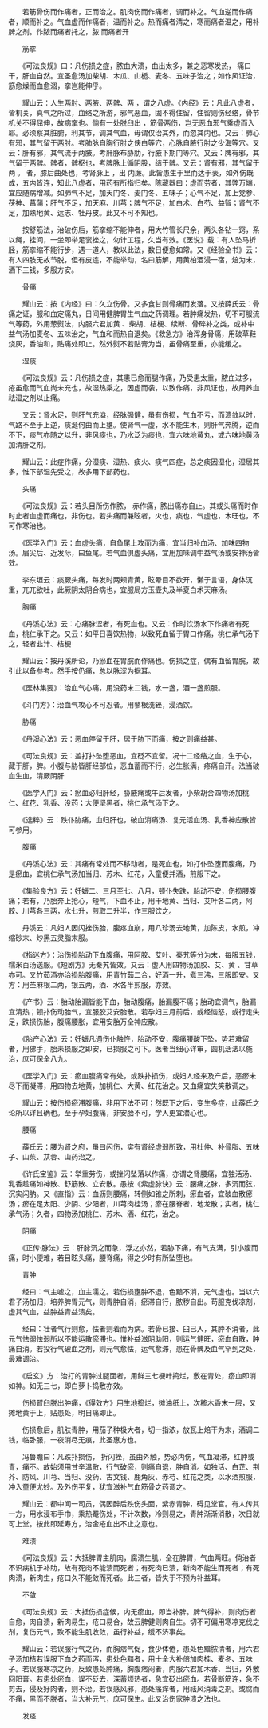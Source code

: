 <!-- { "loadSidebar": true } -->
　　若筋骨伤而作痛者，正而治之。肌肉伤而作痛者，调而补之。气血逆而作痛者，顺而补之。气血虚而作痛者，温而补之。热而痛者清之，寒而痛者温之，用补脾之剂。作脓而痛者托之，脓 而痛者开

　　筋挛

　　《可法良规》曰：凡伤损之症，脓血大溃，血出太多，兼之恶寒发热， 痛口干，肝血自然。宜圣愈汤加柴胡、木瓜、山栀、麦冬、五味子治之；如作风证治，筋愈燥而血愈涸，挛岂能伸乎。

　　耀山云：人生两肘、两腋、两髀、两 ，谓之八虚。《内经》云：凡此八虚者，皆机关，真气之所过，血络之所游，邪气恶血，固不得住留，住留则伤经络，骨节机关不得屈伸，故病挛也。倘有一处脱臼出 ，筋骨两伤，岂无恶血邪气乘虚而入耶。必须察其脏腑，利其节，调其气血，毋谓仅治其外，而忽其内也。又云：肺心有邪，其气留于两肘。考肺脉自胸行肘之侠白等穴，心脉自腋行肘之少海等穴。又云：肝有邪，其气流于两腋。考肝脉布胁肋，行腋下期门等穴。又云：脾有邪，其气留于两髀。髀者，髀枢也，考脾脉上循阴股，结于髀。又云：肾有邪，其气留于两 。 者，膝后曲处也，考肾脉上 ，出 内廉。此皆患生于里而达于表，如外伤既成，五内皆连，知此八虚者，用药有所指归矣。陈藏器曰：虚而劳者，其弊万端，宜应随病增减。如肺气不足，加天门冬、麦门冬、五味子；心气不足，加上党参、茯神、菖蒲；肝气不足，加天麻、川芎；脾气不足，加白术、白芍、益智；肾气不足，加熟地黄、远志、牡丹皮。此又不可不知也。

　　按舒筋法，治破伤后，筋挛缩不能伸者，用大竹管长尺余，两头各钻一窍，系以绳，挂间，一坐即举足衮挫之，勿计工程，久当有效。《医说》载：有人坠马折胫，筋挛缩不能行步，遇一道人，教以此法，数日便愈如常。又《经验全书》云：有人四肢无故节脱，但有皮连，不能举动，名曰筋解，用黄柏酒浸一宿，焙为末，酒下三钱，多服方安。

　　骨痛

　　耀山云：按《内经》曰：久立伤骨。又多食甘则骨痛而发落。又按薛氏云：骨痛之证，服和血定痛丸，日间用健脾胃生气血之药调理。若肿痛发热，切不可服流气等药，外用葱熨法，内服六君加黄 、柴胡、桔梗、续断、骨碎补之类，或补中益气汤加麦冬、五味治之，气血和而热自退矣。《救急方》治浑身骨痛，用破草鞋烧灰，香油和，贴痛处即止。然外熨不若贴膏为当，虽骨痛至重，亦能缓之。

　　湿痰

　　《可法良规》云：凡伤损之症，其患已愈而腿作痛，乃受患太重，脓血过多，疮虽愈而气血尚未充也，故湿热乘之，因虚而袭，以致作痛，非风证也，故用养血祛湿之剂以止痛。

　　又云：肾水足，则肝气充溢，经脉强健，虽有伤损，气血不亏，而溃敛以时，气路不至于上逆，痰涎何由而上壅。使肾气一虚，水不能生木，则肝气奔腾，逆而不下，痰气亦随之以升，非风痰也，乃水泛为痰也，宜六味地黄丸，或六味地黄汤加清肝之剂。

　　耀山云：此症作痛，分湿痰、湿热、痰火、痰气四症，总之痰因湿化，湿居其多，惟下部湿先受之，故多用下部药也。

　　头痛

　　《可法良规》云：若头目所伤作脓， 赤作痛，脓出痛亦自止。其或头痛而时作时止者血虚而痛也，非伤也。若头痛而兼眩者，火也，痰也，气虚也，木旺也，不可作寒治也。

　　《医学入门》云：血虚头痛，自鱼尾上攻而为痛，宜当归补血汤、加味四物汤。眉尖后、近发际，曰鱼尾。若气血俱虚头痛，宜用加味调中益气汤或安神汤皆效。

　　李东垣云：痰厥头痛，每发时两颊青黄，眩晕目不欲开，懒于言语，身体沉重，兀兀欲吐，此厥阴太阴合病也，宜服局方玉壶丸及半夏白术天麻汤。

　　胸痛

　　《丹溪心法》云：心痛脉涩者，有死血也。又云：作时饮汤水下作痛者有死血，桃仁承下之。又云：如平日喜饮热物，以致死血留于胃口作痛，桃仁承气汤下之，轻者韭汁、桔梗

　　耀山云：按丹溪所论，乃瘀血在胃脘而作痛也。伤损之症，偶有血留胃脘，故引此以备参考。然手按仍痛，总以脉涩为据耳。

　　《医林集要》：治血气心痛，用没药末二钱，水一盏，酒一盏煎服。

　　《斗门方》：治血气攻心不可忍者。用蓼根洗锉，浸酒饮。

　　胁痛

　　《丹溪心法》云：恶血停留于肝，居于胁下而痛，按之则痛益甚。

　　《可法良规》云：盖打扑坠堕恶血，宜砭不宜留。况十二经络之血，生于心，藏于肝，脾。小腹与胁皆肝经部位，恶血蓄而不行，必生胀满，疼痛自汗。法当破血生血，清厥阴肝

　　《医学入门》云：瘀血必归肝经，胁腋痛或午后发者，小柴胡合四物汤加桃仁、红花、乳香、没药；大便坚黑者，桃仁承气汤下之。

　　《选粹》云：跌仆胁痛，血归肝也，破血消痛汤、复元活血汤、乳香神应散皆可参用。

　　腹痛

　　《丹溪心法》云：其痛有常处而不移动者，是死血也，如打仆坠堕而腹痛，乃是瘀血，宜桃仁承气汤加当归、苏木、红花，入童便并酒，煎服下之。

　　《集验良方》云：妊娠二、三月至七、八月，顿仆失跌，胎动不安，伤损腰腹痛；若有，乃胎奔上抢心，短气，下血不止，用干地黄、当归、艾叶各二两，阿胶、川芎各三两，水七升，煎取二升半，作三服饮之。

　　丹溪云：凡妇人因闪挫伤胎，腹疼血崩，用八珍汤去地黄，加陈皮，水煎，冲缩砂末、炒黑五灵脂末服。

　　《指迷方》：治伤损胎动下血腹痛，用阿胶、艾叶、秦艽等分为末，每服五钱，糯米百汤送服。《短剧方》无秦艽皆效。又云：虚人用四物汤加胶、艾、黄 、甘草亦可。又竹茹酒亦治损胎腹痛，用青竹茹二合，好酒一升，煮三沸，三服即安。又方：用苎麻根二两，银五两，酒、水各半煎服，亦效。

　　《产书》云：胎动胎漏皆能下血，胎动腹痛，胎漏腹不痛；胎动宜调气，胎漏宜清热；顿扑伤动胎气，宜服胶艾安胎散。若孕妇三月前后，或经恼怒，或行走失足，跌损伤胎，腹痛腰胀，宜用安胎万全神应散。

　　《胎产心法》云：妊娠凡遇伤仆触忤，胎动不安，腹痛腰酸下坠，势若难留者，用佛手，胎未损服之即安，已损服之可下。医者当细心详审，圆机活法以施治，庶可保全八九。

　　《医学入门》云：瘀血腹痛常有处，或跌扑损伤，或妇人经来及产后，恶瘀未尽下而凝滞，用四物去地黄，加桃仁、大黄、红花治之。又血痛宜失笑散调之。

　　耀山云：按伤损瘀滞腹痛，非用下法不可；然既下之后，变生多症，此薛氏之论所以详且确也。至于孕妇腹痛，非安胎不可，学人更宜潜心也。

　　腰痛

　　薛氏云：腰为肾之府，虽曰闪伤，实有肾经虚弱所致，用杜仲、补骨脂、五味子、山茱、苁蓉、山药治之。

　　《许氏宝鉴》云：举重劳伤，或挫闪坠落以作痛，亦谓之肾腰痛，宜独活汤、乳香趁痛如神散、舒筋散、立安散。愚按《紫虚脉诀》云：腰痛之脉，多沉而弦，沉实闪肭。又《直指》云：血沥则腰痛，转侧如锥之所刺，瘀血者，宜破血散瘀汤；瘀在足太阳、少阴、少阳者，川芎肉桂汤；瘀在腰脊者，地龙散；实者，桃仁承气汤；久者，四物汤加桃仁、苏木、酒、红花，治之。

　　阴痛

　　《正传·脉法》云：肝脉沉之而急，浮之亦然，若胁下痛，有气支满，引小腹而痛，时小便难，若目眩头痛，腰脊痛，得之少时有所坠堕也。

　　青肿

　　经曰：气主嘘之，血主濡之。若伤损壅肿不退，色黯不消，元气虚也。当以六君子汤加归，培养脾胃元气，则青肿自消，瘀滞自行，脓秽自出。苟服克伐凉剂，虚其气血，益肿益青益溃矣。

　　经曰：壮者气行则愈，怯者则着而为病。若骨已接、臼已入，其肿不消者，此元气怯弱怯弱所以不能运散瘀滞也。惟补益滋阴助阳，则运气健旺，瘀血自散，肿痛自消。若投行气破血之剂，则元气愈怯，运气愈滞，患在骨髀及血气罕到之处，最难调治。

　　《启玄》方：治打的青肿过腿面者，用鲜三七梗叶捣烂，敷在青处，瘀血即消如神。如无三七，即白萝卜捣敷亦效。

　　伤损臂臼脱出肿痛，《得效方》用生地捣烂，摊油纸上，次糁木香末一层，又摊地黄于上，贴患处，明日痛即止。

　　伤损愈后，肌肤青肿，用茄子种极大者，切一指浓，放瓦上焙干为末，酒调二钱，临卧服，一夜消尽无痕，此圣惠方也。

　　冯鲁瞻曰：凡跌扑损伤， 折闪挫，虽由外触，势必内伤，气血凝滞，红肿或青，痛不。故始须用甘辛温散，行气破瘀，则痛自退，肿自消。如独活、白芷、荆芥、防风、川芎、当归、没药、古文钱、鹿角灰、赤芍、红花之类，以水酒煎服，冲入童便尤妙。及外伤平复，犹宜滋补气血筋骨之药调之。

　　耀山云：都中闻一司员，偶因醉后跌伤头面，紫赤青肿，碍见堂官。有人传其一方，用水浸布手巾，乘热罨伤处，不计次数，冷则易之，青肿渐渐消散，次日就可上堂。按此即延寿方，治金疮血出不止之意也。

　　难溃

　　《可法良规》云：大抵脾胃主肌肉，腐溃生肌，全在脾胃，气血两旺。倘治者不识病机于补助，故有死肉不能溃而死者；有死肉已溃，新肉不能生而死者；有死肉溃，新肉生，疮口久不能敛而死者。此三者，皆失于不预为补益耳。

　　不敛

　　《可法良规》云：大抵伤损症候，内无瘀血，即当补脾。脾气得补，则肉伤者自愈，肉自溃，新肉易生，疮口易合，故云脾健则肉自生。切不可偏用寒凉克伐之剂，复伤元气，致不能生肌收敛，虽行补益，缓不济事矣。

　　耀山云：若误服行气之药，而胸痞气促，食少体倦，患处色黯脓清者，用六君子汤加桔若误服下血之药而泻，患处色黯者，用十全大补倍加肉桂、麦冬、五味子。若误服寒凉之药，反致患处肿痛，胸腹痞闷者，内服六君加木香、当归，外敷回阳膏。若患处瘀血，误不砭去，深蓄烦热者，急宜砭出瘀血。若骨断筋连，急不剪去，侵及好肉者，则不治。若误感风邪，患处瘙痒者，用祛风消毒之剂。或腐而不痛，黑而不脱者，当大补元气，庶可保生。此又治伤家肿溃之法也。

　　发痉

